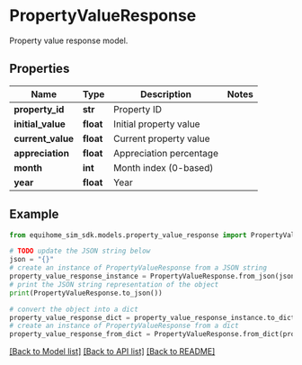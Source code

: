 # PropertyValueResponse

Property value response model.

## Properties

Name | Type | Description | Notes
------------ | ------------- | ------------- | -------------
**property_id** | **str** | Property ID | 
**initial_value** | **float** | Initial property value | 
**current_value** | **float** | Current property value | 
**appreciation** | **float** | Appreciation percentage | 
**month** | **int** | Month index (0-based) | 
**year** | **float** | Year | 

## Example

```python
from equihome_sim_sdk.models.property_value_response import PropertyValueResponse

# TODO update the JSON string below
json = "{}"
# create an instance of PropertyValueResponse from a JSON string
property_value_response_instance = PropertyValueResponse.from_json(json)
# print the JSON string representation of the object
print(PropertyValueResponse.to_json())

# convert the object into a dict
property_value_response_dict = property_value_response_instance.to_dict()
# create an instance of PropertyValueResponse from a dict
property_value_response_from_dict = PropertyValueResponse.from_dict(property_value_response_dict)
```
[[Back to Model list]](../README.md#documentation-for-models) [[Back to API list]](../README.md#documentation-for-api-endpoints) [[Back to README]](../README.md)


